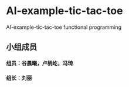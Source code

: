 # AI-example-tic-tac-toe
AI-example-tic-tac-toe functional programming
## 小组成员
#### 组员：谷晨曦，卢柄屹，冯琦
#### 组长：刘丽
